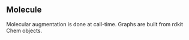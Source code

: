 ## Molecule

Molecular augmentation is done at call-time. Graphs are built from rdkit Chem objects.
